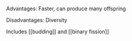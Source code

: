 Advantages: Faster, can produce many offspring

Disadvantages: Diversity

Includes [[budding]] and [[binary fission]]